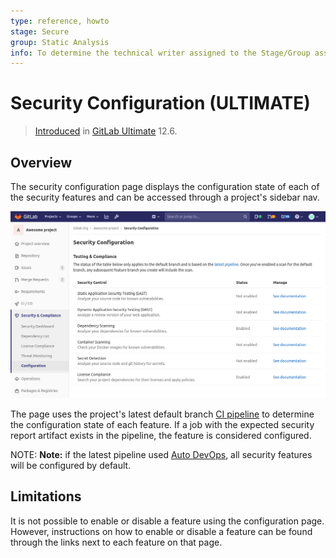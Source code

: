 ```yaml
---
type: reference, howto
stage: Secure
group: Static Analysis
info: To determine the technical writer assigned to the Stage/Group associated with this page, see https://about.gitlab.com/handbook/engineering/ux/technical-writing/#designated-technical-writers
---
```


# Security Configuration **(ULTIMATE)**

> [Introduced](https://gitlab.com/gitlab-org/gitlab/-/merge_requests/20711) in [GitLab Ultimate](https://about.gitlab.com/pricing/) 12.6.

## Overview

The security configuration page displays the configuration state of each of the security
features and can be accessed through a project's sidebar nav.

![Screenshot of security configuration page](../img/security_configuration_page_v13_2.png)

The page uses the project's latest default branch [CI pipeline](../../../ci/pipelines/index.md) to determine the configuration
state of each feature. If a job with the expected security report artifact exists in the pipeline,
the feature is considered configured.

NOTE: **Note:** if the latest pipeline used [Auto DevOps](../../../topics/autodevops/index.md),
all security features will be configured by default.

## Limitations

It is not possible to enable or disable a feature using the configuration page.
However, instructions on how to enable or disable a feature can be found through
the links next to each feature on that page.
